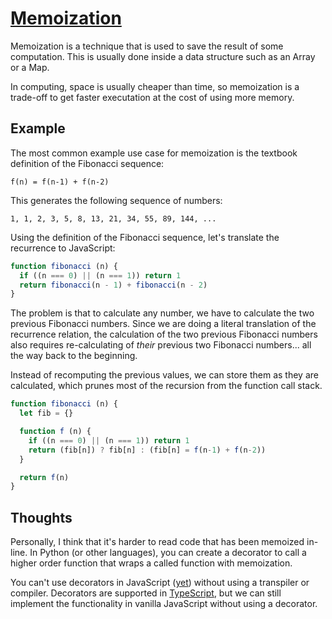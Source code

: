 # [Memoization](https://en.wikipedia.org/wiki/Memoization)

Memoization is a technique that is used to save the result of some computation.
This is usually done inside a data structure such as an Array or a Map.

In computing, space is usually cheaper than time, so memoization is a trade-off
to get faster executation at the cost of using more memory.

## Example

The most common example use case for memoization is the textbook definition
of the Fibonacci sequence:

```
f(n) = f(n-1) + f(n-2)
```

This generates the following sequence of numbers:

```
1, 1, 2, 3, 5, 8, 13, 21, 34, 55, 89, 144, ...
```

Using the definition of the Fibonacci sequence, let's translate the recurrence
to JavaScript:

```javascript
function fibonacci (n) {
  if ((n === 0) || (n === 1)) return 1
  return fibonacci(n - 1) + fibonacci(n - 2)
}
```

The problem is that to calculate any number, we have to calculate the two
previous Fibonacci numbers.  Since we are doing a literal translation of
the recurrence relation, the calculation of the two previous Fibonacci
numbers also requires re-calculating of _their_ previous two Fibonacci
numbers... all the way back to the beginning.

Instead of recomputing the previous values, we can store them as they
are calculated, which prunes most of the recursion from the function
call stack.

```javascript
function fibonacci (n) {
  let fib = {}

  function f (n) {
    if ((n === 0) || (n === 1)) return 1
    return (fib[n]) ? fib[n] : (fib[n] = f(n-1) + f(n-2))
  }

  return f(n)
}
```

## Thoughts

Personally, I think that it's harder to read code that has been
memoized in-line.  In Python (or other languages), you can create
a decorator to call a higher order function that wraps a called
function with memoization.

You can't use decorators in JavaScript
([yet](https://tc39.github.io/proposal-decorators/)) without using a transpiler
or compiler.  Decorators are supported in
[TypeScript](https://www.typescriptlang.org/docs/handbook/decorators.html),
but we can still implement the functionality in vanilla JavaScript without
using a decorator.
